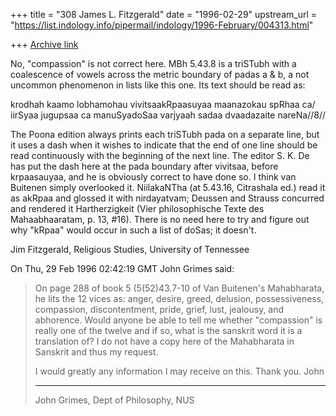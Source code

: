 +++
title = "308 James L. Fitzgerald"
date = "1996-02-29"
upstream_url = "https://list.indology.info/pipermail/indology/1996-February/004313.html"

+++
[Archive link](https://list.indology.info/pipermail/indology/1996-February/004313.html)


No, "compassion" is not correct here.  MBh 5.43.8 is a triSTubh
with a coalescence of vowels across the metric boundary of padas
a & b, a not uncommon phenomenon in lists like this one.  Its
text should be read as:

krodhah kaamo lobhamohau vivitsaakRpaasuyaa maanazokau spRhaa ca/
iirSyaa jugupsaa ca manuSyadoSaa varjyaah sadaa dvaadazaite nareNa//8//

The Poona edition always prints each triSTubh pada on a separate
line, but it uses a dash when it wishes to indicate that the end
of one line should be read continuously with the beginning of the
next line.  The editor S. K. De has put the dash here at the pada
boundary after vivitsaa, before krpaasauyaa, and he is obviously
correct to have done so.  I think van Buitenen simply overlooked
it.  NiilakaNTha (at 5.43.16, Citrashala ed.) read it as akRpaa
and glossed it with nirdayatvam; Deussen and Strauss concurred
and rendered it Hartherzigkeit (Vier philosophische Texte des
Mahaabhaaratam, p. 13, #16).  There is no need here to try and
figure out why "kRpaa" would occur in such a list of doSas; it
doesn't.

Jim Fitzgerald, Religious Studies, University of Tennessee


On Thu, 29 Feb 1996 02:42:19 GMT John Grimes said:
>On page 288 of book 5 (5(52)43.7-10 of Van Buitenen's Mahabharata, he lits
>the 12 vices as: anger, desire, greed, delusion, possessiveness,
>compassion, discontentment, pride, grief, lust, jealousy, and abhorence.
>Would anyone be able to tell me whether "compassion" is really one of the
>twelve and if so, what is the sanskrit word it is a translation of? I do
>not have a copy here of the Mahabharata in Sanskrit and thus my request.
>
>I would greatly any information I may receive on this. Thank you.
>John
>
>---
>John Grimes, Dept of Philosophy, NUS
>
>
>




